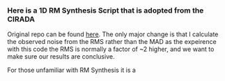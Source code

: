 ### Here is a 1D RM Synthesis Script that is adopted from the CIRADA

Original repo can be found [here](https://github.com/CIRADA-Tools/RM-Tools). The only major change is that I calculate the observed noise from the RMS rather than the MAD as the expeirence with this code the RMS is normally a factor of ~2 higher, and we want to make sure our results are conclusive. 

For those unfamiliar with RM Synthesis it is a 
